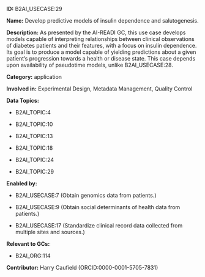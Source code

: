 **ID:** B2AI_USECASE:29

**Name:** Develop predictive models of insulin dependence and salutogenesis.

**Description:** As presented by the AI-READI GC, this use case develops models capable of interpreting relationships between clinical observations of diabetes patients and their features, with a focus on insulin dependence. Its goal is to produce a model capable of yielding predictions about a given patient’s progression towards a health or disease state. This case depends upon availability of pseudotime models, unlike B2AI_USECASE:28.

**Category:** application

**Involved in:** Experimental Design, Metadata Management, Quality Control

**Data Topics:**

- B2AI_TOPIC:4

- B2AI_TOPIC:10

- B2AI_TOPIC:13

- B2AI_TOPIC:18

- B2AI_TOPIC:24

- B2AI_TOPIC:29

**Enabled by:**

- B2AI_USECASE:7 (Obtain genomics data from patients.)

- B2AI_USECASE:9 (Obtain social determinants of health data from patients.)

- B2AI_USECASE:17 (Standardize clinical record data collected from multiple sites and sources.)

**Relevant to GCs:**

- B2AI_ORG:114

**Contributor:** Harry Caufield
 (ORCID:0000-0001-5705-7831)

